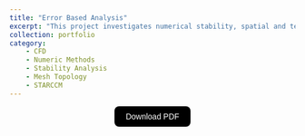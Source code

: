 ```yaml
---
title: "Error Based Analysis"
excerpt: "This project investigates numerical stability, spatial and temporal discretization errors, and mesh quality in CFD applications. The first part analyzes the 1D convection equation using five different discretization schemes, supported by Von Neumann stability analysis and error evaluation. The second part examines the impact of mesh topology and cell types on the accuracy of a 2D heat transfer problem, using STAR-CCM+ to compare results against an analytical solution. <br/><img src='/images/portfolio/reflected_shock.png' style='display: block; margin-top: 20px; margin-left: auto; margin-right: auto; width: 70%; height: auto;'>"
collection: portfolio
category:
    - CFD
    - Numeric Methods
    - Stability Analysis
    - Mesh Topology
    - STARCCM
---
```


<div style="display: flex; justify-content: center; align-items: center;">
  <a href="https://joaogaspar00.github.io/files/projects/HW2___Computacional_Fluid_Mechanics.pdf" target="_blank">
    <button style="
      padding: 10px 20px;
      font-size: 14px;
      background-color: black;
      color: white;
      border: none;
      border-radius: 8px;
      cursor: pointer;
      transition: background-color 0.3s;">
      Download PDF
    </button>
  </a>
</div>